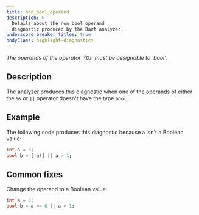 ```yaml
---
title: non_bool_operand
description: >-
  Details about the non_bool_operand
  diagnostic produced by the Dart analyzer.
underscore_breaker_titles: true
bodyClass: highlight-diagnostics
---
```


_The operands of the operator '{0}' must be assignable to 'bool'._

## Description

The analyzer produces this diagnostic when one of the operands of either
the `&&` or `||` operator doesn't have the type `bool`.

## Example

The following code produces this diagnostic because `a` isn't a Boolean
value:

```dart
int a = 3;
bool b = [!a!] || a > 1;
```

## Common fixes

Change the operand to a Boolean value:

```dart
int a = 3;
bool b = a == 0 || a > 1;
```
